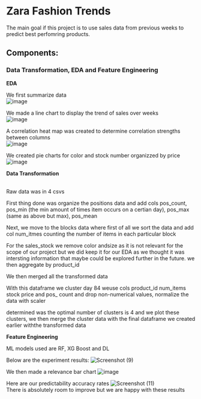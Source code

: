 # Zara Fashion Trends

The main goal if this project is to use sales data from previous weeks to predict best perfomring products.

## Components:

### Data Transformation, EDA and Feature Engineering 

**EDA**<br>

We first summarize data <br>
![image](https://user-images.githubusercontent.com/116039323/232681011-73c66132-cd58-4995-ad99-3affcd1f5630.png)<br>

We made a line chart to display the trend of sales over weeks<br>
![image](https://user-images.githubusercontent.com/116039323/232681316-5907b2be-1857-40ab-83de-b0c635afcf86.png)<br>

A correlation heat map was created to determine correlation strengths between columns<br>
![image](https://user-images.githubusercontent.com/116039323/232681542-bdeb8381-ba40-40b7-8c1e-1ae13d3a821c.png)<br>

We created pie charts for color and stock number organizzed by price
![image](https://user-images.githubusercontent.com/116039323/232681728-b3190ba6-727b-4d9a-a091-e048de7d831d.png)


**Data Transformation**<br><br>

Raw data was in 4 csvs

First thing done was organize the positions data and add cols pos_count, pos_min (the min amount of times item occurs on a certian day), pos_max (same as above but max), pos_mean

Next, we move to the blocks data where first of all we sort the data and add col num_itmes counting the number of items in each particular block

For the sales_stock we remove color andsize as it is not relevant for the scope of our project but we did keep it for our EDA as we thought it was intersting information that maybe could be explored further in the future. we then aggregate by product_id

We then merged all the transformed data 

With this dataframe we cluster day 84 weuse cols product_id num_items stock price and pos_ count and drop non-numerical values, normalize the data with scaler

determined was the optimal number of clusters is 4 and we plot these clusters, we then merge the cluster data with the final dataframe we created earlier withthe transformed data


**Feature Engineering**

ML models used are RF, XG Boost and DL

Below are the experiment results:
![Screenshot (9)](https://user-images.githubusercontent.com/116039323/232682613-0e9deae3-0971-4c78-baa9-a54203ca2468.png)

We then made a relevance bar chart 
![image](https://user-images.githubusercontent.com/116039323/232682917-b27dffef-54e3-4651-aad1-9bf97aaf3ddf.png)

Here are our predictability accuracy rates
![Screenshot (11)](https://user-images.githubusercontent.com/116039323/232683161-fa908d4a-c2f5-49f0-85d8-6f65b5d451e7.png)<br>
There is absolutely room to improve but we are happy with these results





[^1]: Interestingly, this new feature ended up being second important feature in the last (or best) model.


